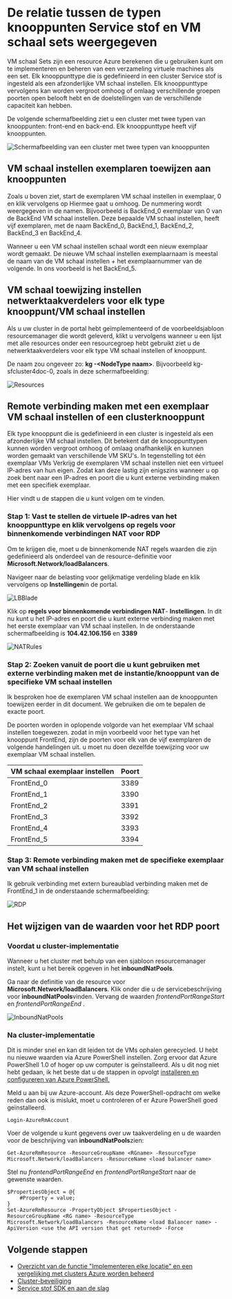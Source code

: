 <properties
   pageTitle="Typen van de knooppunten service stof en VM schaal Sets | Microsoft Azure"
   description="Wordt beschreven hoe de typen knooppunten Service stof zich verhouden tot VM schaal Sets en naar externe toegang krijgen tot een exemplaar VM schaal instellen of een clusterknooppunt."
   services="service-fabric"
   documentationCenter=".net"
   authors="ChackDan"
   manager="timlt"
   editor=""/>

<tags
   ms.service="service-fabric"
   ms.devlang="dotnet"
   ms.topic="article"
   ms.tgt_pltfrm="NA"
   ms.workload="NA"
   ms.date="09/09/2016"
   ms.author="chackdan"/>


# <a name="the-relationship-between-service-fabric-node-types-and-virtual-machine-scale-sets"></a>De relatie tussen de typen knooppunten Service stof en VM schaal sets weergegeven

VM schaal Sets zijn een resource Azure berekenen die u gebruiken kunt om te implementeren en beheren van een verzameling virtuele machines als een set. Elk knooppunttype die is gedefinieerd in een cluster Service stof is ingesteld als een afzonderlijke VM schaal instellen. Elk knooppunttype vervolgens kan worden vergroot omhoog of omlaag verschillende groepen poorten open belooft hebt en de doelstellingen van de verschillende capaciteit kan hebben.

De volgende schermafbeelding ziet u een cluster met twee typen van knooppunten: front-end en back-end.  Elk knooppunttype heeft vijf knooppunten.

![Schermafbeelding van een cluster met twee typen van knooppunten][NodeTypes]

## <a name="mapping-vm-scale-set-instances-to-nodes"></a>VM schaal instellen exemplaren toewijzen aan knooppunten

Zoals u boven ziet, start de exemplaren VM schaal instellen in exemplaar, 0 en klik vervolgens op Hiermee gaat u omhoog. De nummering wordt weergegeven in de namen. Bijvoorbeeld is BackEnd_0 exemplaar van 0 van de BackEnd VM schaal instellen. Deze bepaalde VM schaal instellen, heeft vijf exemplaren, met de naam BackEnd_0, BackEnd_1, BackEnd_2, BackEnd_3 en BackEnd_4.

Wanneer u een VM schaal instellen schaal wordt een nieuw exemplaar wordt gemaakt. De nieuwe VM schaal instellen exemplaarnaam is meestal de naam van de VM schaal instellen + het exemplaarnummer van de volgende. In ons voorbeeld is het BackEnd_5.


## <a name="mapping-vm-scale-set-load-balancers-to-each-node-typevm-scale-set"></a>VM schaal toewijzing instellen netwerktaakverdelers voor elk type knooppunt/VM schaal instellen

Als u uw cluster in de portal hebt geïmplementeerd of de voorbeeldsjabloon resourcemanager die wordt geleverd, klikt u vervolgens wanneer u een lijst met alle resources onder een resourcegroep hebt gebruikt ziet u de netwerktaakverdelers voor elk type VM schaal instellen of knooppunt.

De naam zou ongeveer zo: **kg -&lt;NodeType naam&gt;**. Bijvoorbeeld kg-sfcluster4doc-0, zoals in deze schermafbeelding:


![Resources][Resources]


## <a name="remote-connect-to-a-vm-scale-set-instance-or-a-cluster-node"></a>Remote verbinding maken met een exemplaar VM schaal instellen of een clusterknooppunt
Elk type knooppunt die is gedefinieerd in een cluster is ingesteld als een afzonderlijke VM schaal instellen.  Dit betekent dat de knooppunttypen kunnen worden vergroot omhoog of omlaag onafhankelijk en kunnen worden gemaakt van verschillende VM SKU's. In tegenstelling tot één exemplaar VMs Verkrijg de exemplaren VM schaal instellen niet een virtueel IP-adres van hun eigen. Zodat kan deze lastig zijn enigszins wanneer u op zoek bent naar een IP-adres en poort die u kunt externe verbinding maken met een specifiek exemplaar.

Hier vindt u de stappen die u kunt volgen om te vinden.

### <a name="step-1-find-out-the-virtual-ip-address-for-the-node-type-and-then-inbound-nat-rules-for-rdp"></a>Stap 1: Vast te stellen de virtuele IP-adres van het knooppunttype en klik vervolgens op regels voor binnenkomende verbindingen NAT voor RDP

Om te krijgen die, moet u de binnenkomende NAT regels waarden die zijn gedefinieerd als onderdeel van de resource-definitie voor **Microsoft.Network/loadBalancers**.

Navigeer naar de belasting voor gelijkmatige verdeling blade en klik vervolgens op **Instellingen**in de portal.

![LBBlade][LBBlade]


Klik op **regels voor binnenkomende verbindingen NAT**- **Instellingen**. In dit nu kunt u het IP-adres en poort die u kunt externe verbinding maken met het eerste exemplaar van VM schaal instellen. In de onderstaande schermafbeelding is **104.42.106.156** en **3389**

![NATRules][NATRules]

### <a name="step-2-find-out-the-port-that-you-can-use-to-remote-connect-to-the-specific-vm-scale-set-instancenode"></a>Stap 2: Zoeken vanuit de poort die u kunt gebruiken met externe verbinding maken met de instantie/knooppunt van de specifieke VM schaal instellen

Ik besproken hoe de exemplaren VM schaal instellen aan de knooppunten toewijzen eerder in dit document. We gebruiken die om te bepalen de exacte poort.

De poorten worden in oplopende volgorde van het exemplaar VM schaal instellen toegewezen. zodat in mijn voorbeeld voor het type van het knooppunt FrontEnd, zijn de poorten voor elk van de vijf exemplaren de volgende handelingen uit. u moet nu doen dezelfde toewijzing voor uw exemplaar VM schaal instellen.

|**VM schaal exemplaar instellen**|**Poort**|
|-----------------------|--------------------------|
|FrontEnd_0|3389|
|FrontEnd_1|3390|
|FrontEnd_2|3391|
|FrontEnd_3|3392|
|FrontEnd_4|3393|
|FrontEnd_5|3394|


### <a name="step-3-remote-connect-to-the-specific-vm-scale-set-instance"></a>Stap 3: Remote verbinding maken met de specifieke exemplaar van VM schaal instellen

Ik gebruik verbinding met extern bureaublad verbinding maken met de FrontEnd_1 in de onderstaande schermafbeelding:

![RDP][RDP]

## <a name="how-to-change-the-rdp-port-range-values"></a>Het wijzigen van de waarden voor het RDP poort

### <a name="before-cluster-deployment"></a>Voordat u cluster-implementatie

Wanneer u het cluster met behulp van een sjabloon resourcemanager instelt, kunt u het bereik opgeven in het **inboundNatPools**.

Ga naar de definitie van de resource voor **Microsoft.Network/loadBalancers**. Klik onder die u de servicebeschrijving voor **inboundNatPools**vinden.  Vervang de waarden *frontendPortRangeStart* en *frontendPortRangeEnd* .

![InboundNatPools][InboundNatPools]


### <a name="after-cluster-deployment"></a>Na cluster-implementatie
Dit is minder snel en kan dit leiden tot de VMs ophalen gerecycled. U hebt nu nieuwe waarden via Azure PowerShell instellen. Zorg ervoor dat Azure PowerShell 1.0 of hoger op uw computer is geïnstalleerd. Als u dit nog niet hebt gedaan, ik het beste dat u de stappen in opvolgt [installeren en configureren van Azure PowerShell.](../powershell-install-configure.md)

Meld u aan bij uw Azure-account. Als deze PowerShell-opdracht om welke reden dan ook is mislukt, moet u controleren of er Azure PowerShell goed geïnstalleerd.

```
Login-AzureRmAccount
```

Voer de volgende u kunt gegevens over uw taakverdeling en u de waarden voor de beschrijving van **inboundNatPools**zien:

```
Get-AzureRmResource -ResourceGroupName <RGname> -ResourceType Microsoft.Network/loadBalancers -ResourceName <load balancer name>
```

Stel nu *frontendPortRangeEnd* en *frontendPortRangeStart* naar de gewenste waarden.

```
$PropertiesObject = @{
    #Property = value;
}
Set-AzureRmResource -PropertyObject $PropertiesObject -ResourceGroupName <RG name> -ResourceType Microsoft.Network/loadBalancers -ResourceName <load Balancer name> -ApiVersion <use the API version that get returned> -Force
```


## <a name="next-steps"></a>Volgende stappen

- [Overzicht van de functie "Implementeren elke locatie" en een vergelijking met clusters Azure worden beheerd](service-fabric-deploy-anywhere.md)
- [Cluster-beveiliging](service-fabric-cluster-security.md)
- [Service stof SDK en aan de slag](service-fabric-get-started.md)


<!--Image references-->
[NodeTypes]: ./media/service-fabric-cluster-nodetypes/NodeTypes.png
[Resources]: ./media/service-fabric-cluster-nodetypes/Resources.png
[InboundNatPools]: ./media/service-fabric-cluster-nodetypes/InboundNatPools.png
[LBBlade]: ./media/service-fabric-cluster-nodetypes/LBBlade.png
[NATRules]: ./media/service-fabric-cluster-nodetypes/NATRules.png
[RDP]: ./media/service-fabric-cluster-nodetypes/RDP.png
